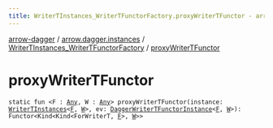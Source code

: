 ```yaml
---
title: WriterTInstances_WriterTFunctorFactory.proxyWriterTFunctor - arrow-dagger
---
```


[arrow-dagger](../../index.html) / [arrow.dagger.instances](../index.html) / [WriterTInstances_WriterTFunctorFactory](index.html) / [proxyWriterTFunctor](./proxy-writer-t-functor.html)

# proxyWriterTFunctor

`static fun <F : `[`Any`](https://kotlinlang.org/api/latest/jvm/stdlib/kotlin/-any/index.html)`, W : `[`Any`](https://kotlinlang.org/api/latest/jvm/stdlib/kotlin/-any/index.html)`> proxyWriterTFunctor(instance: `[`WriterTInstances`](../-writer-t-instances/index.html)`<`[`F`](proxy-writer-t-functor.html#F)`, `[`W`](proxy-writer-t-functor.html#W)`>, ev: `[`DaggerWriterTFunctorInstance`](../-dagger-writer-t-functor-instance/index.html)`<`[`F`](proxy-writer-t-functor.html#F)`, `[`W`](proxy-writer-t-functor.html#W)`>): Functor<Kind<Kind<ForWriterT, `[`F`](proxy-writer-t-functor.html#F)`>, `[`W`](proxy-writer-t-functor.html#W)`>>`